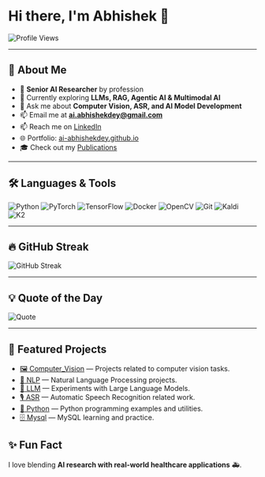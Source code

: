 # Hi there, I'm Abhishek 👋  
![Profile Views](https://komarev.com/ghpvc/?username=abhishekdey&label=Profile%20Visits&color=0e75b6&style=flat)

---

## 🚀 About Me
- 💼 **Senior AI Researcher** by profession
- 🌱 Currently exploring **LLMs, RAG, Agentic AI & Multimodal AI**  
- 💬 Ask me about **Computer Vision, ASR, and AI Model Development**  
- 📫 Email me at **ai.abhishekdey@gmail.com**
- 📫 Reach me on [LinkedIn](https://www.linkedin.com/in/abhishek-dey-ghy/)
- 🌐 Portfolio: [ai-abhishekdey.github.io](https://ai-abhishekdey.github.io/)
- 🎓 Check out my [Publications](https://scholar.google.co.in/citations?user=2hZ2JnQAAAAJ&hl=en)

---

## 🛠️ Languages & Tools
![Python](https://img.shields.io/badge/Python-3776AB?style=for-the-badge&logo=python&logoColor=white)
![PyTorch](https://img.shields.io/badge/PyTorch-EE4C2C?style=for-the-badge&logo=pytorch&logoColor=white)
![TensorFlow](https://img.shields.io/badge/TensorFlow-FF6F00?style=for-the-badge&logo=tensorflow&logoColor=white)
![Docker](https://img.shields.io/badge/Docker-2496ED?style=for-the-badge&logo=docker&logoColor=white)
![OpenCV](https://img.shields.io/badge/OpenCV-27338e?style=for-the-badge&logo=opencv&logoColor=white)
![Git](https://img.shields.io/badge/Git-F05032?style=for-the-badge&logo=git&logoColor=white)
![Kaldi](https://img.shields.io/badge/Kaldi-FF5733?style=for-the-badge&logo=kaldi&logoColor=white)
![K2](https://img.shields.io/badge/K2-1E90FF?style=for-the-badge&logo=k2&logoColor=white)

---

## 🔥 GitHub Streak
![GitHub Streak](https://streak-stats.demolab.com/?user=ai-abhishekdey&theme=radical&hide_border=true)

---

## 💡 Quote of the Day
![Quote](https://quotes-github-readme.vercel.app/api?type=horizontal&theme=radical)

---

## 📁 Featured Projects

- [🖼️ Computer_Vision](https://github.com/ai-abhishekdey/Computer_Vision) — Projects related to computer vision tasks.  
- [💬 NLP](https://github.com/ai-abhishekdey/NLP) — Natural Language Processing projects.  
- [🧠 LLM](https://github.com/ai-abhishekdey/LLM) — Experiments with Large Language Models.  
- [🎙️ ASR](https://github.com/ai-abhishekdey/ASR) — Automatic Speech Recognition related work.  
- [🐍 Python](https://github.com/ai-abhishekdey/Python) — Python programming examples and utilities.  
- [🗄️ Mysql](https://github.com/ai-abhishekdey/Mysql) — MySQL learning and practice.


## ✨ Fun Fact
I love blending **AI research with real-world healthcare applications** 🚑.
